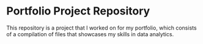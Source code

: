# Portfolio Project Repository

This repository is a project that I worked on for my portfolio, which consists of a compilation of files that showcases my skills in data analytics.
